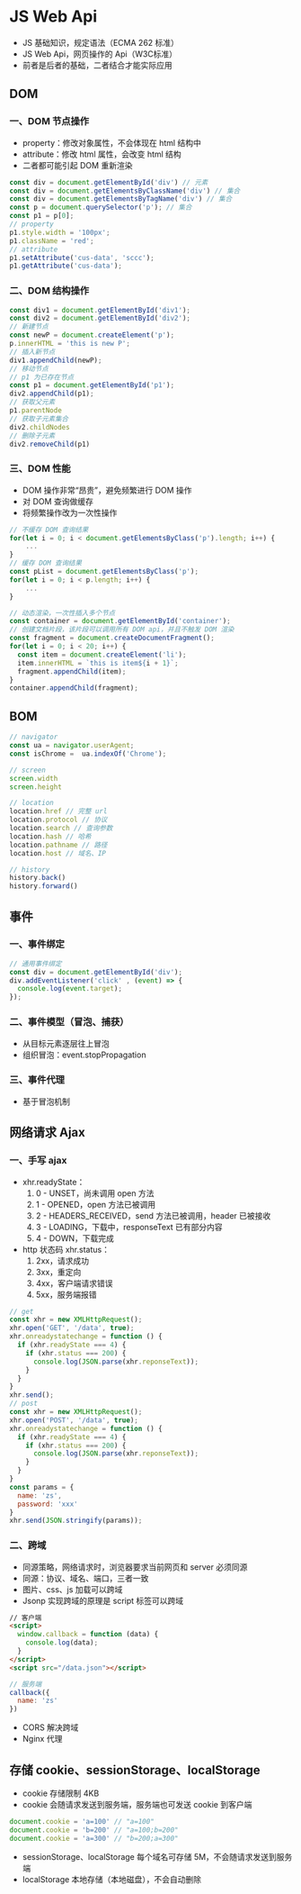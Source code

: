 # JS Web Api
* JS 基础知识，规定语法（ECMA 262 标准）
* JS Web Api，网页操作的 Api（W3C标准）
* 前者是后者的基础，二者结合才能实际应用
## DOM
### 一、DOM 节点操作
* property：修改对象属性，不会体现在 html 结构中
* attribute：修改 html 属性，会改变 html 结构
* 二者都可能引起 DOM 重新渲染
```js
const div = document.getElementById('div') // 元素
const div = document.getElementsByClassName('div') // 集合
const div = document.getElementsByTagName('div') // 集合
const p = document.querySelector('p'); // 集合
const p1 = p[0];
// property
p1.style.width = '100px';
p1.className = 'red';
// attribute
p1.setAttribute('cus-data', 'sccc');
p1.getAttribute('cus-data');
```
### 二、DOM 结构操作
```js
const div1 = document.getElementById('div1');
const div2 = document.getElementById('div2');
// 新建节点
const newP = document.createElement('p');
p.innerHTML = 'this is new P';
// 插入新节点
div1.appendChild(newP);
// 移动节点
// p1 为已存在节点
const p1 = document.getElementById('p1');
div2.appendChild(p1);
// 获取父元素
p1.parentNode
// 获取子元素集合
div2.childNodes
// 删除子元素
div2.removeChild(p1)
```
### 三、DOM 性能
* DOM 操作非常“昂贵”，避免频繁进行 DOM 操作
* 对 DOM 查询做缓存
* 将频繁操作改为一次性操作
```js
// 不缓存 DOM 查询结果
for(let i = 0; i < document.getElementsByClass('p').length; i++) {
    ...
}
// 缓存 DOM 查询结果
const pList = document.getElementsByClass('p');
for(let i = 0; i < p.length; i++) {
    ...
}
```
```js
// 动态渲染，一次性插入多个节点
const container = document.getElementById('container');
// 创建文档片段，该片段可以调用所有 DOM api，并且不触发 DOM 渲染
const fragment = document.createDocumentFragment();
for(let i = 0; i < 20; i++) {
  const item = document.createElement('li');
  item.innerHTML = `this is item${i + 1}`;
  fragment.appendChild(item);
}
container.appendChild(fragment);
```

## BOM
```js
// navigator
const ua = navigator.userAgent;
const isChrome =  ua.indexOf('Chrome');

// screen
screen.width
screen.height

// location
location.href // 完整 url
location.protocol // 协议
location.search // 查询参数
location.hash // 哈希
location.pathname // 路径
location.host // 域名、IP

// history
history.back()
history.forward()
```

## 事件
### 一、事件绑定
```js
// 通用事件绑定
const div = document.getElementById('div');
div.addEventListener('click' , (event) => {
  console.log(event.target);
});
``` 
### 二、事件模型（冒泡、捕获）
* 从目标元素逐层往上冒泡
* 组织冒泡：event.stopPropagation
### 三、事件代理
* 基于冒泡机制

## 网络请求 Ajax
### 一、手写 ajax
* xhr.readyState：
  1. 0 - UNSET，尚未调用 open 方法
  2. 1 - OPENED，open 方法已被调用
  3. 2 - HEADERS_RECEIVED，send 方法已被调用，header 已被接收
  4. 3 - LOADING，下载中，responseText 已有部分内容
  5. 4 - DOWN，下载完成
* http 状态码 xhr.status：
  1. 2xx，请求成功
  2. 3xx，重定向
  3. 4xx，客户端请求错误
  4. 5xx，服务端报错
```js
// get
const xhr = new XMLHttpRequest();
xhr.open('GET', '/data', true);
xhr.onreadystatechange = function () {
  if (xhr.readyState === 4) {
    if (xhr.status === 200) {
      console.log(JSON.parse(xhr.reponseText));
    }
  }
}
xhr.send();
// post
const xhr = new XMLHttpRequest();
xhr.open('POST', '/data', true);
xhr.onreadystatechange = function () {
  if (xhr.readyState === 4) {
    if (xhr.status === 200) {
      console.log(JSON.parse(xhr.reponseText));
    }
  }
}
const params = {
  name: 'zs',
  password: 'xxx'
}
xhr.send(JSON.stringify(params));
```
### 二、跨域
* 同源策略，网络请求时，浏览器要求当前网页和 server 必须同源
* 同源：协议、域名、端口，三者一致
* 图片、css、js 加载可以跨域
* Jsonp 实现跨域的原理是 script 标签可以跨域
```html
// 客户端
<script>
  window.callback = function (data) {
    console.log(data);
  }
</script>
<script src="/data.json"></script>
```
```js
// 服务端
callback({
  name: 'zs'
})
```
* CORS 解决跨域
* Nginx 代理

## 存储 cookie、sessionStorage、localStorage
* cookie 存储限制 4KB
* cookie 会随请求发送到服务端，服务端也可发送 cookie 到客户端
```js
document.cookie = 'a=100' // "a=100"
document.cookie = 'b=200' // "a=100;b=200"
document.cookie = 'a=300' // "b=200;a=300"
```
* sessionStorage、localStorage 每个域名可存储 5M，不会随请求发送到服务端
* localStorage 本地存储（本地磁盘），不会自动删除